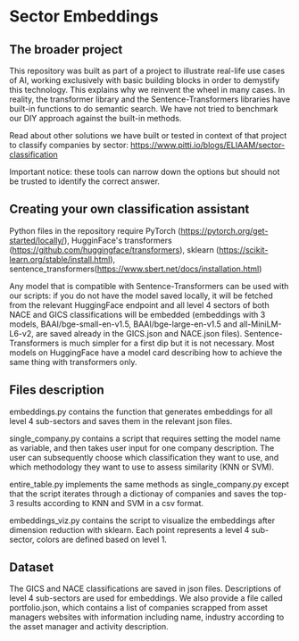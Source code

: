 # Sector Embeddings 


## The broader project


This repository was built as part of a project to illustrate real-life use cases of AI, working exclusively with basic building blocks in order to demystify this technology. This explains why we reinvent the wheel in many cases. In reality, the transformer library and the Sentence-Transformers libraries have built-in functions to do semantic search. We have not tried to benchmark our DIY approach against the built-in methods. 


Read about other solutions we have built or tested in context of that project to classify companies by sector: https://www.pitti.io/blogs/ELIAAM/sector-classification  


Important notice: these tools can narrow down the options but should not be trusted to identify the correct answer.  


## Creating your own classification assistant
Python files in the repository require PyTorch (https://pytorch.org/get-started/locally/), HugginFace's transformers (https://github.com/huggingface/transformers), sklearn (https://scikit-learn.org/stable/install.html), sentence_transformers(https://www.sbert.net/docs/installation.html) 


Any model that is compatible with Sentence-Transformers can be used with our scripts: if you do not have the model saved locally, it will be fetched from the relevant HuggingFace endpoint and all level 4 sectors of both NACE and GICS classifications will be embedded (embeddings with 3 models, BAAI/bge-small-en-v1.5, BAAI/bge-large-en-v1.5 and all-MiniLM-L6-v2, are saved already in the GICS.json and NACE.json files). Sentence-Transformers is much simpler for a first dip but it is not necessary. Most models on HuggingFace have a model card describing how to achieve the same thing with transformers only. 


## Files description
embeddings.py contains the function that generates embeddings for all level 4 sub-sectors and saves them in the relevant json files.  


single_company.py contains a script that requires setting the model name as variable, and then takes user input for one company description. The user can subsequently choose which classification they want to use, and which methodology they want to use to assess similarity (KNN or SVM).  
 
entire_table.py implements the same methods as single_company.py except that the script iterates through a dictionay of companies and saves the top-3 results according to KNN and SVM in a csv format.   


embeddings_viz.py contains the script to visualize the embeddings after dimension reduction with sklearn. Each point represents a level 4 sub-sector, colors are defined based on level 1.  


## Dataset


The GICS and NACE classifications are saved in json files. Descriptions of level 4 sub-sectors are used for embeddings. We also provide a file called portfolio.json, which contains a list of companies scrapped from asset managers websites with information including name, industry according to the asset manager and activity description.  
